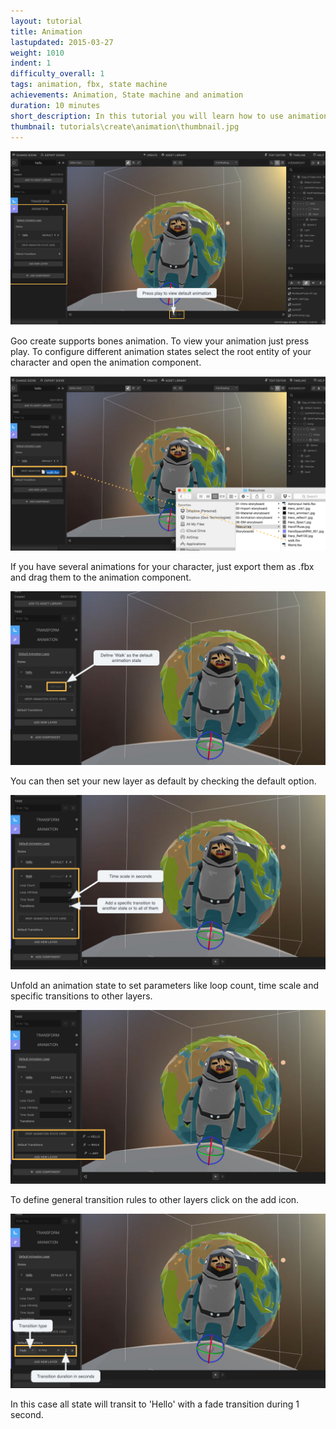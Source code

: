 ```yaml
---
layout: tutorial
title: Animation
lastupdated: 2015-03-27
weight: 1010
indent: 1
difficulty_overall: 1
tags: animation, fbx, state machine
achievements: Animation, State machine and animation
duration: 10 minutes
short_description: In this tutorial you will learn how to use animations in Goo Create, and how to import them.
thumbnail: tutorials\create\animation\thumbnail.jpg
---
```

![](1.jpg)

Goo create supports bones animation. To view your animation just press play. To configure different animation states select the root entity of your character and open the animation component.

![](2.jpg)

If you have several animations for your character, just export them as .fbx and drag them to the animation component.

![](3.jpg)

You can then set your new layer as default by checking the default option.

![](4.jpg)

Unfold an animation state to set parameters like loop count, time scale and specific transitions to other layers.

![](5.jpg)

To define general transition rules to other layers click on the add icon.

![](6.jpg)

In this case all state will transit to 'Hello' with a fade transition during 1 second.
